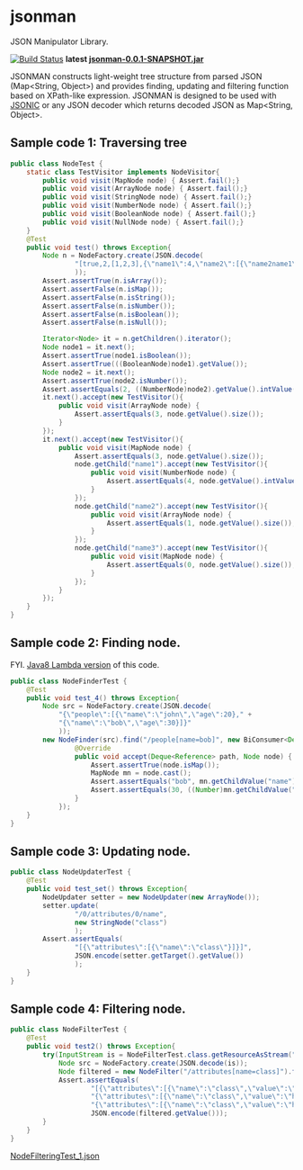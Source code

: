jsonman
=======

JSON Manipulator Library.

[![Build Status](https://buildhive.cloudbees.com/job/takawitter/job/jsonman/badge/icon)](https://buildhive.cloudbees.com/job/takawitter/job/jsonman/)
 **latest [jsonman-0.0.1-SNAPSHOT.jar](https://buildhive.cloudbees.com/job/takawitter/job/jsonman/ws/target/jsonman-0.0.1-SNAPSHOT.jar)**

JSONMAN constructs light-weight tree structure from parsed JSON (Map&lt;String, Object&gt;) and 
provides finding, updating and filtering function based on XPath-like expression.
JSONMAN is designed to be used with [JSONIC](http://jsonic.sourceforge.jp/) or any JSON decoder which returns decoded JSON as Map&lt;String, Object&gt;.

## Sample code 1: Traversing tree

```java
public class NodeTest {
	static class TestVisitor implements NodeVisitor{
		public void visit(MapNode node) { Assert.fail();}
		public void visit(ArrayNode node) { Assert.fail();}
		public void visit(StringNode node) { Assert.fail();}
		public void visit(NumberNode node) { Assert.fail();}
		public void visit(BooleanNode node) { Assert.fail();}
		public void visit(NullNode node) { Assert.fail();}
	}
	@Test
	public void test() throws Exception{
		Node n = NodeFactory.create(JSON.decode(
				"[true,2,[1,2,3],{\"name1\":4,\"name2\":[{\"name2name1\":5}],\"name3\":{}}]"
				));
		Assert.assertTrue(n.isArray());
		Assert.assertFalse(n.isMap());
		Assert.assertFalse(n.isString());
		Assert.assertFalse(n.isNumber());
		Assert.assertFalse(n.isBoolean());
		Assert.assertFalse(n.isNull());

		Iterator<Node> it = n.getChildren().iterator();
		Node node1 = it.next();
		Assert.assertTrue(node1.isBoolean());
		Assert.assertTrue(((BooleanNode)node1).getValue());
		Node node2 = it.next();
		Assert.assertTrue(node2.isNumber());
		Assert.assertEquals(2, ((NumberNode)node2).getValue().intValue());
		it.next().accept(new TestVisitor(){
			public void visit(ArrayNode node) {
				Assert.assertEquals(3, node.getValue().size());
			}
		});
		it.next().accept(new TestVisitor(){
			public void visit(MapNode node) {
				Assert.assertEquals(3, node.getValue().size());
				node.getChild("name1").accept(new TestVisitor(){
					public void visit(NumberNode node) {
						Assert.assertEquals(4, node.getValue().intValue());
					}
				});
				node.getChild("name2").accept(new TestVisitor(){
					public void visit(ArrayNode node) {
						Assert.assertEquals(1, node.getValue().size());
					}
				});
				node.getChild("name3").accept(new TestVisitor(){
					public void visit(MapNode node) {
						Assert.assertEquals(0, node.getValue().size());
					}
				});
			}
		});
	}
}
```

## Sample code 2: Finding node.

FYI. [Java8 Lambda version](https://gist.github.com/takawitter/6684644) of this code.
```java
public class NodeFinderTest {
	@Test
	public void test_4() throws Exception{
		Node src = NodeFactory.create(JSON.decode(
			"{\"people\":[{\"name\":\"john\",\"age\":20}," +
			"{\"name\":\"bob\",\"age\":30}]}"
			));
		new NodeFinder(src).find("/people[name=bob]", new BiConsumer<Deque<Reference>, Node>() {
				@Override
				public void accept(Deque<Reference> path, Node node) {
					Assert.assertTrue(node.isMap());
					MapNode mn = node.cast();
					Assert.assertEquals("bob", mn.getChildValue("name"));
					Assert.assertEquals(30, ((Number)mn.getChildValue("age")).intValue());
				}
			});
	}
}
```

## Sample code 3: Updating node.

```java
public class NodeUpdaterTest {
	@Test
	public void test_set() throws Exception{
		NodeUpdater setter = new NodeUpdater(new ArrayNode());
		setter.update(
				"/0/attributes/0/name",
				new StringNode("class")
				);
		Assert.assertEquals(
				"[{\"attributes\":[{\"name\":\"class\"}]}]",
				JSON.encode(setter.getTarget().getValue())
				);
	}
}
```

## Sample code 4: Filtering node.

```java
public class NodeFilterTest {
	@Test
	public void test2() throws Exception{
		try(InputStream is = NodeFilterTest.class.getResourceAsStream("NodeFilteringTest_1.json")){
			Node src = NodeFactory.create(JSON.decode(is));
			Node filtered = new NodeFilter("/attributes[name=class]").filter(src);
			Assert.assertEquals(
					"[{\"attributes\":[{\"name\":\"class\",\"value\":\"bodyclass\"}]}," +
					"{\"attributes\":[{\"name\":\"class\",\"value\":\"h1class\"}]}," +
					"{\"attributes\":[{\"name\":\"class\",\"value\":\"h2class\"}]}]",
					JSON.encode(filtered.getValue()));
		}
	}
}
```
[NodeFilteringTest_1.json](https://github.com/takawitter/jsonman/blob/master/src/test/resources/org/jsonman/NodeFilteringTest_1.json)
